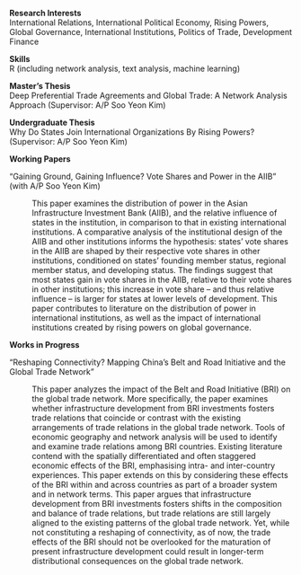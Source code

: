 **Research Interests** <br>
International Relations, International Political Economy, Rising Powers, Global Governance, International Institutions, Politics of Trade, Development Finance

**Skills** <br>
R (including network analysis, text analysis, machine learning)

**Master’s Thesis** <br>
Deep Preferential Trade Agreements and Global Trade: A Network Analysis Approach (Supervisor: A/P Soo Yeon Kim)

**Undergraduate Thesis** <br>
Why Do States Join International Organizations By Rising Powers? (Supervisor: A/P Soo Yeon Kim)

**Working Papers**

“Gaining Ground, Gaining Influence? Vote Shares and Power in the AIIB” (with A/P Soo Yeon Kim)

<p style="margin-left: 40px"> This paper examines the distribution of power in the Asian Infrastructure Investment Bank (AIIB), and the relative influence of states in the institution, in comparison to that in existing international institutions. A comparative analysis of the institutional design of the AIIB and other institutions informs the hypothesis: states’ vote shares in the AIIB are shaped by their respective vote shares in other institutions, conditioned on states’ founding member status, regional member status, and developing status. The findings suggest that most states gain in vote shares in the AIIB, relative to their vote shares in other institutions; this increase in vote share – and thus relative influence – is larger for states at lower levels of development. This paper contributes to literature on the distribution of power in international institutions, as well as the impact of international institutions created by rising powers on global governance. </p>

**Works in Progress** <br>

“Reshaping Connectivity? Mapping China’s Belt and Road Initiative and the Global Trade Network”

<p style="margin-left: 40px"> This paper analyzes the impact of the Belt and Road Initiative (BRI) on the global trade network. More specifically, the paper examines whether infrastructure development from BRI investments fosters trade relations that coincide or contrast with the existing arrangements of trade relations in the global trade network. Tools of economic geography and network analysis will be used to identify and examine trade relations among BRI countries. Existing literature contend with the spatially differentiated and often staggered economic effects of the BRI, emphasising intra- and inter-country experiences. This paper extends on this by considering these effects of the BRI within and across countries as part of a broader system and in network terms. This paper argues that infrastructure development from BRI investments fosters shifts in the composition and balance of trade relations, but trade relations are still largely aligned to the existing patterns of the global trade network. Yet, while not constituting a reshaping of connectivity, as of now, the trade effects of the BRI should not be overlooked for the maturation of present infrastructure development could result in longer-term distributional consequences on the global trade network. </p>
